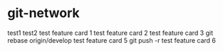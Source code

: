 # git-network
test1
test2
test feature card 1
test feature card 2
test feature card 3
git rebase origin/develop
test feature card 5
git push -r
test feature card 6
